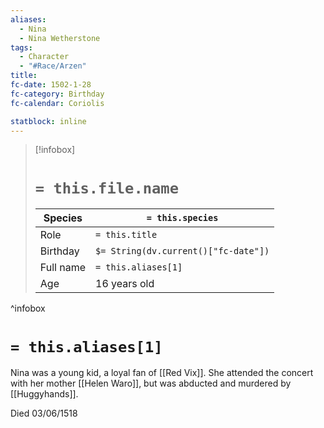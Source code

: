 ```yaml
---
aliases:
  - Nina
  - Nina Wetherstone
tags:
  - Character
  - "#Race/Arzen"
title: 
fc-date: 1502-1-28
fc-category: Birthday
fc-calendar: Coriolis

statblock: inline
---
```

> [!infobox]
> # `= this.file.name`
> | Species | `= this.species` |
> | ---- | ---- |
> | Role | `= this.title` |
> | Birthday | `$= String(dv.current()["fc-date"])` |
> | Full name | `= this.aliases[1]`|
> | Age | 16 years old|
^infobox
# `= this.aliases[1]`
Nina was a young kid, a loyal fan of [[Red Vix]]. She attended the concert with her mother [[Helen Waro]], but was abducted and murdered by [[Huggyhands]].

Died 03/06/1518